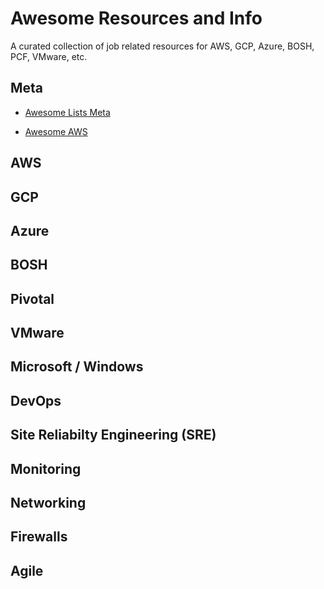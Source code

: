 # Awesome Resources and Info
A curated collection of job related resources for AWS, GCP, Azure, BOSH, PCF, VMware, etc.

## Meta

- [Awesome Lists Meta](https://github.com/sindresorhus/awesome)

- [Awesome AWS](https://github.com/donnemartin/awesome-aws)

## AWS

## GCP

## Azure

## BOSH

## Pivotal

## VMware

## Microsoft / Windows

## DevOps

## Site Reliabilty Engineering (SRE)

## Monitoring

## Networking

## Firewalls

## Agile


